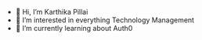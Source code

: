 - 👋 Hi, I’m Karthika Pillai
- 👀 I’m interested in everything Technology Management
- 🌱 I’m currently learning about Auth0

